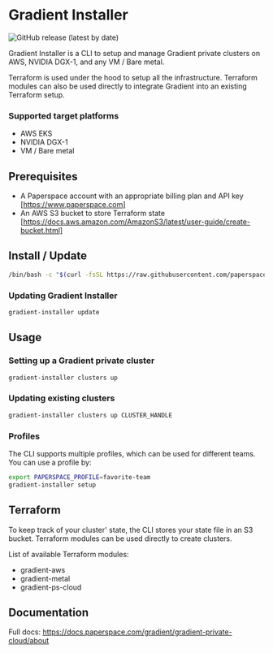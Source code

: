 # Gradient Installer

![GitHub release (latest by date)](https://img.shields.io/github/v/release/stripe/stripe-cli)

Gradient Installer is a CLI to setup and manage Gradient private clusters on AWS, NVIDIA DGX-1, and any VM / Bare metal.

Terraform is used under the hood to setup all the infrastructure. Terraform modules can also be used directly to integrate Gradient into an existing Terraform setup.

### Supported target platforms
- AWS EKS
- NVIDIA DGX-1
- VM / Bare metal

## Prerequisites
- A Paperspace account with an appropriate billing plan and API key [https://www.paperspace.com]
- An AWS S3 bucket to store Terraform state [https://docs.aws.amazon.com/AmazonS3/latest/user-guide/create-bucket.html]

## Install / Update
```sh
/bin/bash -c "$(curl -fsSL https://raw.githubusercontent.com/paperspace/gradient-installer/master/bin/install)"
```

### Updating Gradient Installer
```sh
gradient-installer update
```

## Usage

### Setting up a Gradient private cluster
```sh
gradient-installer clusters up
```

### Updating existing clusters
```sh
gradient-installer clusters up CLUSTER_HANDLE
```

### Profiles
The CLI supports multiple profiles, which can be used for different teams. You can use a profile by:
```sh
export PAPERSPACE_PROFILE=favorite-team
gradient-installer setup
```

## Terraform
To keep track of your cluster' state, the CLI stores your state file in an S3 bucket.
Terraform modules can be used directly to create clusters. 

List of available Terraform modules:
- gradient-aws
- gradient-metal
- gradient-ps-cloud

## Documentation
Full docs: https://docs.paperspace.com/gradient/gradient-private-cloud/about
